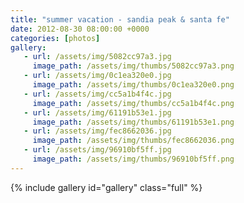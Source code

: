 ```yaml
---
title: "summer vacation - sandia peak & santa fe"
date: 2012-08-30 08:00:00 +0000
categories: [photos]
gallery: 
   - url: /assets/img/5082cc97a3.jpg
     image_path: /assets/img/thumbs/5082cc97a3.png
   - url: /assets/img/0c1ea320e0.jpg
     image_path: /assets/img/thumbs/0c1ea320e0.png
   - url: /assets/img/cc5a1b4f4c.jpg
     image_path: /assets/img/thumbs/cc5a1b4f4c.png
   - url: /assets/img/61191b53e1.jpg
     image_path: /assets/img/thumbs/61191b53e1.png
   - url: /assets/img/fec8662036.jpg
     image_path: /assets/img/thumbs/fec8662036.png
   - url: /assets/img/96910bf5ff.jpg
     image_path: /assets/img/thumbs/96910bf5ff.png
---
```

{% include gallery id="gallery" class="full" %}